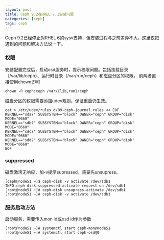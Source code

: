 ```yaml
---
layout: post
title: Ceph 9.2在RHEL 7.1安装问题
categories: [ceph]
tags: ceph
---
```


Ceph 9.2已经停止对RHEL 6的sysv支持，但安装过程与之前差异不大。这里仅把遇到的问题和解决方法说一下。

### 权限

安装配置完成后，启动osd服务时，提示权限问题。包括挂载目录（/var/lib/ceph）、运行时目录（/var/run/ceph）和磁盘分区的权限。
前两者直接使用chown即可
```
chown -R ceph:ceph /var/{lib,run}/ceph
```
磁盘分区的权限需要添加udev规则，保证重启仍生效。
```
cat > /etc/udev/rules.d/89-ceph-journal.rules << EOF
KERNEL=="sda?" SUBSYSTEM=="block" OWNER="ceph" GROUP="disk" MODE="0660"
KERNEL=="sdb?" SUBSYSTEM=="block" OWNER="ceph" GROUP="disk" MODE="0660"
KERNEL=="sdc?" SUBSYSTEM=="block" OWNER="ceph" GROUP="disk" MODE="0660"
KERNEL=="sdd?" SUBSYSTEM=="block" OWNER="ceph" GROUP="disk" MODE="0660"
EOF  
```

### suppressed
磁盘激活无响应，加-v提示supressed，需要先unsupress。
```
[ceph@node51 ~]$ ceph-disk -v activate /dev/sdb1
INFO:ceph-disk:suppressed activate request on /dev/sdb1
[root@node51 ~]# ceph-disk unsupress-activate /dev/sdb1
[root@node51 ~]# ceph-disk -v activate /dev/sdb1
```

### 服务启动方法

启动服务，需要传入mon id或osd id作为参数
```
[root@node51 ~]# systemctl start ceph-mon@node51
[root@node51 ~]# systemctl start ceph-osd@0
```
